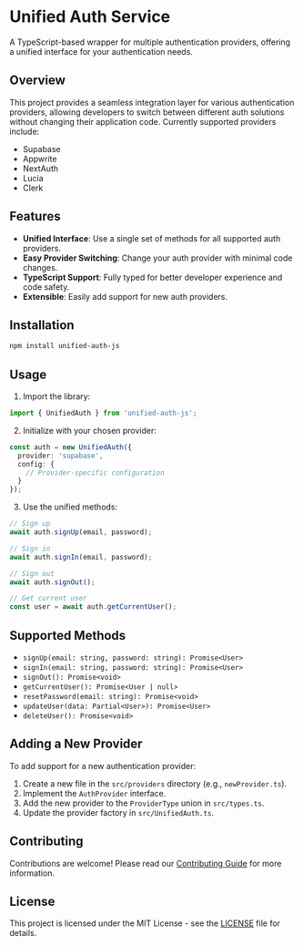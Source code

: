 # Unified Auth Service

A TypeScript-based wrapper for multiple authentication providers, offering a unified interface for your authentication needs.

## Overview

This project provides a seamless integration layer for various authentication providers, allowing developers to switch between different auth solutions without changing their application code. Currently supported providers include:

- Supabase
- Appwrite
- NextAuth
- Lucia
- Clerk

## Features

- **Unified Interface**: Use a single set of methods for all supported auth providers.
- **Easy Provider Switching**: Change your auth provider with minimal code changes.
- **TypeScript Support**: Fully typed for better developer experience and code safety.
- **Extensible**: Easily add support for new auth providers.

## Installation

```bash
npm install unified-auth-js
```

## Usage

1. Import the library:

```typescript
import { UnifiedAuth } from 'unified-auth-js';
```

2. Initialize with your chosen provider:

```typescript
const auth = new UnifiedAuth({
  provider: 'supabase',
  config: {
    // Provider-specific configuration
  }
});
```

3. Use the unified methods:

```typescript
// Sign up
await auth.signUp(email, password);

// Sign in
await auth.signIn(email, password);

// Sign out
await auth.signOut();

// Get current user
const user = await auth.getCurrentUser();
```

## Supported Methods

- `signUp(email: string, password: string): Promise<User>`
- `signIn(email: string, password: string): Promise<User>`
- `signOut(): Promise<void>`
- `getCurrentUser(): Promise<User | null>`
- `resetPassword(email: string): Promise<void>`
- `updateUser(data: Partial<User>): Promise<User>`
- `deleteUser(): Promise<void>`

## Adding a New Provider

To add support for a new authentication provider:

1. Create a new file in the `src/providers` directory (e.g., `newProvider.ts`).
2. Implement the `AuthProvider` interface.
3. Add the new provider to the `ProviderType` union in `src/types.ts`.
4. Update the provider factory in `src/UnifiedAuth.ts`.

## Contributing

Contributions are welcome! Please read our [Contributing Guide](CONTRIBUTING.md) for more information.

## License

This project is licensed under the MIT License - see the [LICENSE](LICENSE) file for details.